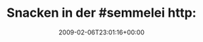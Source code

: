 ---
retweeted: false
source: <a href="http://twitter.com" rel="nofollow">Twitter Web Client</a>
entities:
  hashtags:
  - text: semmelei
    indices:
    - '15'
    - '24'
  symbols: []
  user_mentions: []
  urls: []
display_text_range:
- '0'
- '52'
favorite_count: '0'
id_str: '1184812541'
truncated: false
retweet_count: '0'
id: '1184812541'
created_at: Fri Feb 06 23:01:16 +0000 2009
favorited: false
full_text: 'Snacken in der #semmelei  http://phodroid.com/hmhxvp'
lang: sv
tags:
- semmelei
- pesos:twitter
date: '2009-02-06T23:01:16+00:00'
src: https://twitter.com/bascht/status/1184812541
original_url: https://twitter.com/bascht/status/1184812541
type: twitter_tweet
text: 'Snacken in der #semmelei  http://phodroid.com/hmhxvp'
title: 'Snacken in der #semmelei  http:'

---